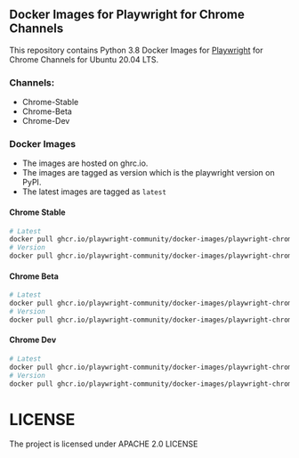 ## Docker Images for Playwright for Chrome Channels

This repository contains Python 3.8 Docker Images for [Playwright](https://github.com/microsoft/playwright) for Chrome Channels for Ubuntu 20.04 LTS.

### Channels:
- Chrome-Stable 
- Chrome-Beta
- Chrome-Dev

### Docker Images

- The images are hosted on ghrc.io. 
- The images are tagged as version which is the playwright version on PyPI. 
- The latest images are tagged as `latest`

#### Chrome Stable 


```sh
# Latest
docker pull ghcr.io/playwright-community/docker-images/playwright-chrome-stable:latest
# Version
docker pull ghcr.io/playwright-community/docker-images/playwright-chrome-stable:1.11.1
```

#### Chrome Beta


```sh
# Latest
docker pull ghcr.io/playwright-community/docker-images/playwright-chrome-beta:latest
# Version
docker pull ghcr.io/playwright-community/docker-images/playwright-chrome-beta:1.11.1
```
#### Chrome Dev


```sh
# Latest
docker pull ghcr.io/playwright-community/docker-images/playwright-chrome-dev:latest
# Version
docker pull ghcr.io/playwright-community/docker-images/playwright-chrome-dev:1.11.1
```

# LICENSE
The project is licensed under APACHE 2.0 LICENSE